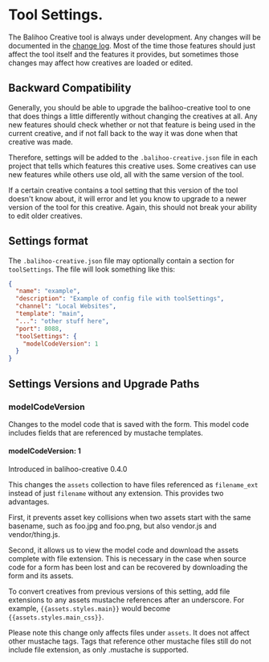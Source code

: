 # Tool Settings.

The Balihoo Creative tool is always under development.  Any changes will be documented in the [change log](CHANGELOG.md).  Most of the time those features should just affect the tool itself and the features it provides, but sometimes those changes may affect how creatives are loaded or edited.

## Backward Compatibility

Generally, you should be able to upgrade the balihoo-creative tool to one that does things a little differently without changing the creatives at all.  Any new features should check whether or not that feature is being used in the current creative, and if not fall back to the way it was done when that creative was made.

Therefore, settings will be added to the `.balihoo-creative.json` file in each project that tells which features this creative uses.  Some creatives can use new features while others use old, all with the same version of the tool.

If a certain creative contains a tool setting that this version of the tool doesn't know about, it will error and let you know to upgrade to a newer version of the tool for this creative.  Again, this should not break your ability to edit older creatives.

## Settings format

The `.balihoo-creative.json` file may optionally contain a section for `toolSettings`.  The file will look something like this:

```json
{
  "name": "example",
  "description": "Example of config file with toolSettings",
  "channel": "Local Websites",
  "template": "main",
  "...": "other stuff here",
  "port": 8088,
  "toolSettings": {
    "modelCodeVersion": 1
  }
}
```

## Settings Versions and Upgrade Paths

### modelCodeVersion

Changes to the model code that is saved with the form.  This model code includes fields that are referenced by mustache templates.

####  modelCodeVersion: 1
Introduced in balihoo-creative 0.4.0

This changes the `assets` collection to have files referenced as `filename_ext` instead of just `filename` without any extension.  This provides two advantages.  

First, it prevents asset key collisions when two assets start with the same basename, such as foo.jpg and foo.png, but also vendor.js and vendor/thing.js.

Second, it allows us to view the model code and download the assets complete with file extension.  This is necessary in the case when source code for a form has been lost and can be recovered by downloading the form and its assets.
 
To convert creatives from previous versions of this setting, add file extensions to any assets mustache references after an underscore.  For example, `{{assets.styles.main}}` would become `{{assets.styles.main_css}}`.

Please note this change only affects files under `assets`.  It does not affect other mustache tags.  Tags that reference other mustache files still do not include file extension, as only .mustache is supported.
